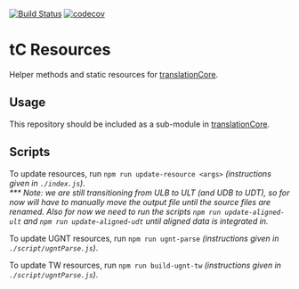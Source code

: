 [![Build Status](https://travis-ci.org/translationCoreApps/tC_Resources.svg?branch=master)](https://travis-ci.org/translationCoreApps/tC_Resources)
[![codecov](https://codecov.io/gh/translationCoreApps/tC_Resources/branch/master/graph/badge.svg)](https://codecov.io/gh/translationCoreApps/tC_Resources)

# tC Resources

Helper methods and static resources for [translationCore].

## Usage

This repository should be included as a sub-module in [translationCore].

## Scripts

To update resources, run `npm run update-resource <args>` _(instructions given in `./index.js`)_.  
_*** Note: we are still transitioning from ULB to ULT (and UDB to UDT), so for now will have to manually move the output file until the source files are renamed.  Also for now we need
 to run the scripts `npm run update-aligned-ult` and `npm run update-aligned-udt` until aligned data is integrated in._

To update UGNT resources, run `npm run ugnt-parse` _(instructions given in `./script/ugntParse.js`)_.

To update TW resources, run `npm run build-ugnt-tw` _(instructions given in `./script/ugntParse.js`)_.


[translationCore]:https://github.com/unfoldingWord-dev/translationCore
